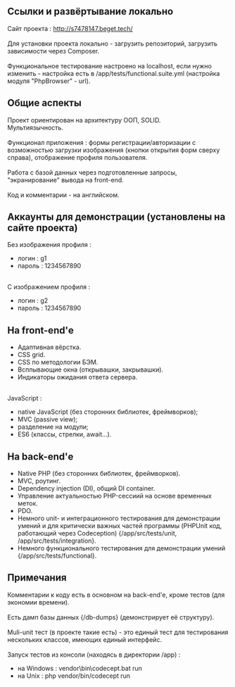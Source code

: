 ## Ссылки и развёртывание локально
Сайт проекта : http://s7478147.beget.tech/</br></br>
Для установки проекта локально - загрузить репозиторий, загрузить зависимости через Composer.</br></br>
Функциональное тестирование настроено на localhost, если нужно изменить - настройка есть в /app/tests/functional.suite.yml (настройка модуля "PhpBrowser" - url).
## Общие аспекты
Проект ориентирован на архитектуру ООП, SOLID.</br>
Мультиязычность.</br></br>
Функционал приложения : формы регистрации/авторизации с возможностью загрузки изображения (кнопки открытия форм сверху справа), отображение профиля пользователя.</br></br>
Работа с базой данных через подготовленные запросы, "экранирование" вывода на front-end.</br></br>
Код и комментарии - на английском.
## Аккаунты для демонстрации (установлены на сайте проекта)
Без изображения профиля :
- логин : g1
- пароль : 1234567890</br></br>

С изображением профиля :
- логин : g2
- пароль : 1234567890
## На front-end'е
- Адаптивная вёрстка.
- CSS grid.
- CSS по методологии БЭМ.
- Всплывающие окна (открывашки, закрывашки).
- Индикаторы ожидания ответа сервера.</br></br>

JavaScript :
- native JavaScript (без сторонних библиотек, фреймворков);
- MVC (passive view);
- разделение на модули;
- ES6 (классы, стрелки, await...).
## На back-end'е
- Native PHP (без сторонних библиотек, фреймворков).
- MVC, роутинг.
- Dependency injection (DI), общий DI container.
- Управление актуальностью PHP-сессиий на основе временных меток.
- PDO.
- Немного unit- и интеграционного тестирования для демонстрации умений и для критически важных частей программы (PHPUnit код, работающий через Codeception) {/app/src/tests/unit, /app/src/tests/integration}.
- Немного функционального тестирования для демонстрации умений {/app/src/tests/functional}.
## Примечания
Комментарии к коду есть в основном на back-end'e, кроме тестов (для экономии времени).</br></br>
Есть дамп базы данных {/db-dumps} (демонстрирует её структуру).</br></br>
Мuli-unit тест (в проекте такие есть) - это единый тест для тестирования нескольких классов, имеющих единый интерфейс.</br></br>
Запуск тестов из консоли (находясь в директории /app) : 
- на Windows : vendor\bin\codecept.bat run
- на Unix : php vendor/bin/codecept run